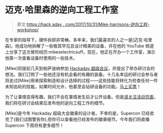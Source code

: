 # 迈克·哈里森的逆向工程工作室

> 原文:[https://hack aday . com/2017/10/31/Mike-harrisons-逆向工程-workshop/](https://hackaday.com/2017/10/31/mike-harrisons-reverse-engineering-workshop/)

在专家的指导下，硬件拆卸非常棒。多年来，我们最喜欢的人之一是[迈克·哈里森]，他成功地拆解了一些极其罕见且设计精美的设备，并在他的 YouTube 频道上分享了这次冒险经历:mikeselectricsuff。现在，他正在开办一个工作室，演示他第一次查看设备时使用的一些技术。

[Mike]将提前几天到帕萨迪纳参加 [Hackaday 超级会议](https://hackaday.io/superconference/)，并提出了举办研讨会的想法。我们订购了一些他还没有机会看的有趣的装备。十几名幸运的研讨会参与者将走过[Mike]用来探索制造和设计选择的过程——这些技能将转化为检查任何一件未知齿轮的技能。如果时间允许，他甚至会钻研设备的功能。[马上买票](https://www.eventbrite.com/e/reverse-engineering-workshop-with-mike-harrison-tickets-39404551073)！

为了让事情变得有趣，我们不会在事情发生后才公开设备。但是[请关注活动页面](https://hackaday.io/event/27937-reverse-engineering-workshop-with-mike-harrison)，我们将在研讨会结束后发布他的逆向工程工作的细节。

[Mike]是今年 Hackaday 超级大会徽章的设计者。不幸的是，Supercon 已经卖完了(我们试图警告你),但你可以查看他已经发布的徽章细节。今年我们将直播 Supercon 下周将有更多细节！